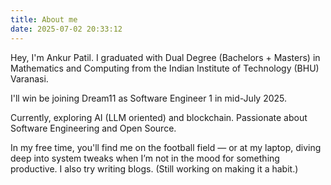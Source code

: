 ```yaml
---
title: About me
date: 2025-07-02 20:33:12
---
```


Hey, I'm Ankur Patil. I graduated with Dual Degree (Bachelors + Masters) in
Mathematics and Computing from the Indian Institute of Technology (BHU) Varanasi. 

I'll win be joining Dream11 as Software Engineer 1 in mid-July 2025.

Currently, exploring AI (LLM oriented) and blockchain. Passionate about Software Engineering and Open Source. 

In my free time, you'll find me on the football field — or at my laptop, diving deep into system tweaks when I’m not in the mood for something productive. I also try writing blogs. (Still working on making it a habit.)